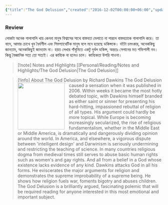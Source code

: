 ```yaml
---
{"title":"The God Delusion","created":"2016-12-02T00:00:00+06:00","updated":"2025-05-27T21:41:33+06:00","read_count":"1","authors":["Richard Dawkins"],"isbn10":547348665,"rating":4,"reviewed":true,"dg-publish":true,"cover":"https://images-na.ssl-images-amazon.com/images/S/compressed.photo.goodreads.com/books/1347220693i/14743.jpg","dg-metatags":{"og:image":"https://images-na.ssl-images-amazon.com/images/S/compressed.photo.goodreads.com/books/1347220693i/14743.jpg"},"tags":["atheism","science","theology"],"log":[{"status":"Read","timestamp":"2016-12-15T00:00:00+06:00"},{"status":"To Read","timestamp":"2016-12-02T00:00:00+06:00"}],"status":"Read","reading_notes":"[[Personal/Reading/Notes and Highlights/The God Delusion|The God Delusion]]","dg-path":"Reading/Books/Read/The God Delusion by Richard Dawkins.md","permalink":"/reading/books/read/the-god-delusion-by-richard-dawkins/","metatags":{"og:image":"https://images-na.ssl-images-amazon.com/images/S/compressed.photo.goodreads.com/books/1347220693i/14743.jpg"},"dgPassFrontmatter":true,"noteIcon":"1"}
---
```


### Review
লোকটা অনেক গালাগালি খায় কেননা মানুষ বিশ্বাসের সাথে বাস্তবতা মেলাতে না পারলে বাস্তবতাকে গালাগালি করে। তা বাদে, আমার চোখে খুব ধৈর্যশীল এবং সিমপ্যাথেটিক মানুষ বলে মনে হয়েছে ডকিন্সকে। বইটা চমৎকার, অনেককিছু জানতাম, অনেককিছুই জানতাম না। হয়ত লেখার গাঁথুনিতে একটু দুর্বল ডকিন্স, অন্ততঃ সেগানের মত শক্তিশালী নন। কিন্তু বৈজ্ঞানিক সত্য তো সত্যই। এর কাব্যিক না হলেও চলে। কাব্যিকতা উপরি পাওনা।

> [!note] Notes and Highlights
> [[Personal/Reading/Notes and Highlights/The God Delusion\|The God Delusion]]

> [!info] About The God Delusion by Richard Dawkins
><img src="https://books.google.com/books/content?id=4do3DAAAQBAJ&printsec=frontcover&img=1&zoom=1&source=gbs_api" style="float: left; margin-right: 1em;width: 150px; height: auto;" /> The God Delusion caused a sensation when it was published in 2006. Within weeks it became the most hotly debated topic, with Dawkins himself branded as either saint or sinner for presenting his hard-hitting, impassioned rebuttal of religion of all types. His argument could hardly be more topical. While Europe is becoming increasingly secularized, the rise of religious fundamentalism, whether in the Middle East or Middle America, is dramatically and dangerously dividing opinion around the world. In America, and elsewhere, a vigorous dispute between 'intelligent design' and Darwinism is seriously undermining and restricting the teaching of science. In many countries religious dogma from medieval times still serves to abuse basic human rights such as women's and gay rights. And all from a belief in a God whose existence lacks evidence of any kind. Dawkins attacks God in all his forms. He eviscerates the major arguments for religion and demonstrates the supreme improbability of a supreme being. He shows how religion fuels war, foments bigotry and abuses children. The God Delusion is a brilliantly argued, fascinating polemic that will be required reading for anyone interested in this most emotional and important subject.